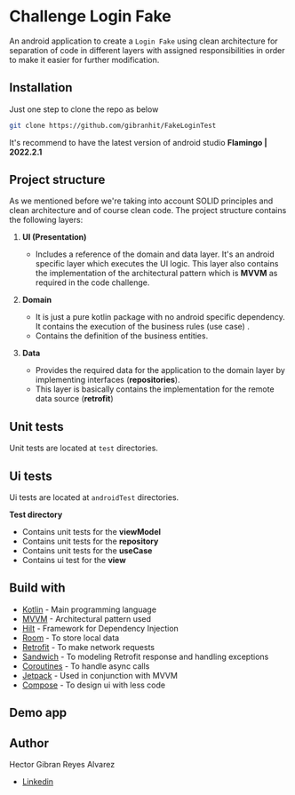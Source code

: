 # Challenge Login Fake

An android application to create a ```Login Fake```
using clean architecture for separation of code in different layers with assigned responsibilities in order to make it easier for further modification.

## Installation

Just one step to clone the repo as below


```bash
git clone https://github.com/gibranhit/FakeLoginTest
```

It's recommend to have the latest version of android studio **Flamingo | 2022.2.1**

## Project structure

As we mentioned before we're taking into account SOLID principles and clean architecture and of course clean code. The project structure contains the following layers:

1. **UI (Presentation)**
    - Includes a reference of the domain and data layer. It's an android specific layer which executes the UI logic. This layer also contains the implementation of the architectural pattern which is **MVVM** as required in the code challenge.

2. **Domain**
    - It is just a pure kotlin package with no android specific dependency. It contains the execution of the business rules (use case) .
    - Contains the definition of the business entities.

3. **Data**
    - Provides the required data for the application to the domain layer by implementing interfaces (**repositories**).
    - This layer is basically contains the implementation for the remote data source (**retrofit**)

## Unit tests

Unit tests are located at ```test``` directories.

## Ui tests

Ui tests are located at ```androidTest``` directories.

**Test directory**
- Contains unit tests for the **viewModel**
- Contains unit tests for the **repository**
- Contains unit tests for the **useCase**
- Contains ui test for the **view**

## Build with

* [Kotlin](https://kotlinlang.org/) - Main programming language
* [MVVM](https://developer.android.com/jetpack/guide) - Architectural pattern used
* [Hilt](https://developer.android.com/training/dependency-injection/hilt-android) - Framework for Dependency Injection
* [Room](https://developer.android.com/jetpack/androidx/releases/room) - To store local data
* [Retrofit](https://square.github.io/retrofit/) - To make network requests
* [Sandwich](https://github.com/skydoves/sandwich) - To modeling Retrofit response and handling exceptions
* [Coroutines](https://developer.android.com/kotlin/coroutines) - To handle async calls
* [Jetpack](https://developer.android.com/jetpack?hl=es-419) - Used in conjunction with MVVM
* [Compose](https://developer.android.com/jetpack/compose?hl=es-419) - To design ui with less code

## Demo app


## Author

Hector Gibran Reyes Alvarez
* [Linkedin](https://www.linkedin.com/in/gibran-reyes-429992171/)